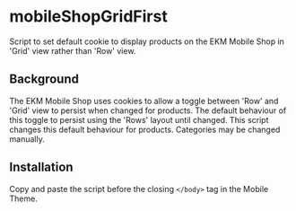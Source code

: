 # mobileShopGridFirst
Script to set default cookie to display products on the EKM Mobile Shop in 'Grid' view rather than 'Row' view. 

## Background
The EKM Mobile Shop uses cookies to allow a toggle between 'Row' and 'Grid' view to persist when changed for products. The default behaviour of this toggle to persist using the 'Rows' layout until changed. This script changes this default behaviour for products. Categories may be changed manually. 

## Installation
Copy and paste the script before the closing `</body>` tag in the Mobile Theme. 


